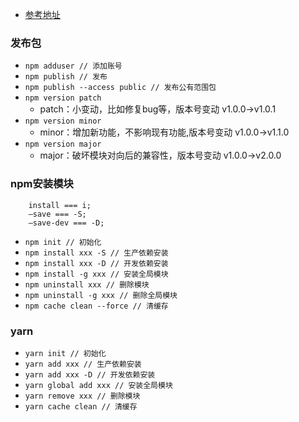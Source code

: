 
- [参考地址](https://juejin.cn/post/6913833065647341581)

### 发布包
- ``` npm adduser // 添加账号 ```
- ``` npm publish // 发布 ```
- ``` npm publish --access public // 发布公有范围包 ```
- ``` npm version patch ```
    - patch：小变动，比如修复bug等，版本号变动 v1.0.0->v1.0.1
- ``` npm version minor ```
    - minor：增加新功能，不影响现有功能,版本号变动 v1.0.0->v1.1.0
- ``` npm version major ```
    - major：破坏模块对向后的兼容性，版本号变动 v1.0.0->v2.0.0


### npm安装模块
```
    install === i;
    –save === -S;
    –save-dev === -D;
```

- ``` npm init // 初始化 ```
- ``` npm install xxx -S // 生产依赖安装 ```
- ``` npm install xxx -D // 开发依赖安装 ```
- ``` npm install -g xxx // 安装全局模块 ```
- ``` npm uninstall xxx // 删除模块 ```
- ``` npm uninstall -g xxx // 删除全局模块 ```
- ``` npm cache clean --force // 清缓存 ```


### yarn
- ``` yarn init // 初始化 ```
- ``` yarn add xxx // 生产依赖安装 ```
- ``` yarn add xxx -D // 开发依赖安装 ```
- ``` yarn global add xxx // 安装全局模块 ```
- ``` yarn remove xxx // 删除模块 ```
- ``` yarn cache clean // 清缓存 ```
